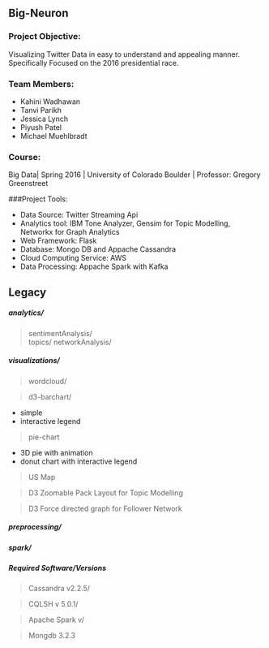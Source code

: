 ## Big-Neuron
### Project Objective:
Visualizing Twitter Data in easy to understand and appealing manner.
Specifically Focused on the 2016 presidential race.
### Team Members:
+ Kahini Wadhawan
+ Tanvi Parikh
+ Jessica Lynch
+ Piyush Patel
+ Michael Muehlbradt

### Course:
Big Data| Spring 2016 | University of Colorado Boulder | Professor: Gregory Greenstreet

###Project Tools:
+ Data Source: Twitter Streaming Api
+ Analytics tool: IBM Tone Analyzer, Gensim for Topic Modelling, Networkx for Graph Analytics
+ Web Framework: Flask
+ Database: Mongo DB and Appache Cassandra
+ Cloud Computing Service: AWS
+ Data Processing: Appache Spark with Kafka


## Legacy
##### analytics/  
> sentimentAnalysis/  
> topics/
> networkAnalysis/

##### visualizations/  
> wordcloud/  

> d3-barchart/
 - simple
 - interactive legend

> pie-chart
 - 3D pie with animation
 - donut chart with interactive legend

> US Map

> D3 Zoomable Pack Layout for Topic Modelling 

> D3 Force directed graph for Follower Network

##### preprocessing/  
##### spark/  

##### Required Software/Versions

> Cassandra v2.2.5/

> CQLSH v 5.0.1/

> Apache Spark v/

> Mongdb 3.2.3


